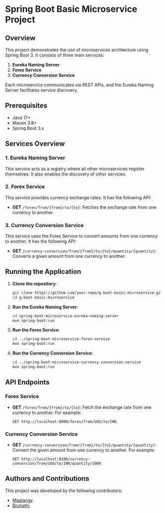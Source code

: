 # Spring Boot Basic Microservice Project

## Overview
This project demonstrates the use of microservices architecture using Spring Boot 3. It consists of three main services: 
1. **Eureka Naming Server** 
2. **Forex Service** 
3. **Currency Conversion Service**

Each microservice communicates via REST APIs, and the Eureka Naming Server facilitates service discovery.

## Prerequisites
- Java 17+
- Maven 3.8+
- Spring Boot 3.x   

## Services Overview
### 1. Eureka Naming Server
This service acts as a registry where all other microservices register themselves. It also enables the discovery of other services.

### 2. Forex Service
This service provides currency exchange rates. It has the following API:

- **GET** `/forex/from/{from}/to/{to}`: Fetches the exchange rate from one currency to another.

### 3. Currency Conversion Service
This service uses the Forex Service to convert amounts from one currency to another. It has the following API:

- **GET** `/currency-conversion/from/{from}/to/{to}/quantity/{quantity}`: Converts a given amount from one currency to another.

## Running the Application

1. **Clone the repository**:
    ```bash
    git clone https://github.com/your-repo/g-boot-basic-microservice.git
    cd g-boot-basic-microservice
    ```

2. **Run the Eureka Naming Server**:
    ```bash
    cd spring-boot-microservice-eureka-naming-server
    mvn spring-boot:run
    ```

3. **Run the Forex Service**:
    ```bash
    cd ../spring-boot-microservice-forex-service
    mvn spring-boot:run
    ```

4. **Run the Currency Conversion Service**:
    ```bash
    cd ../spring-boot-microservice-currency-conversion-service
    mvn spring-boot:run
    ```

## API Endpoints

### Forex Service
- **GET** `/forex/from/{from}/to/{to}`: Fetch the exchange rate from one currency to another. For example:
    ```
    GET http://localhost:8000/forex/from/USD/to/INR
    ```

### Currency Conversion Service
- **GET** `/currency-conversion/from/{from}/to/{to}/quantity/{quantity}`: Convert the given amount from one currency to another. For example:
    ```
    GET http://localhost:8100/currency-conversion/from/USD/to/INR/quantity/1000
    ```

## Authors and Contributions
This project was developed by the following contributors:

- [Maatangy](https://github.com/Maatangy/)
- [Bruhathi](https://github.com/bruhathisp) 





